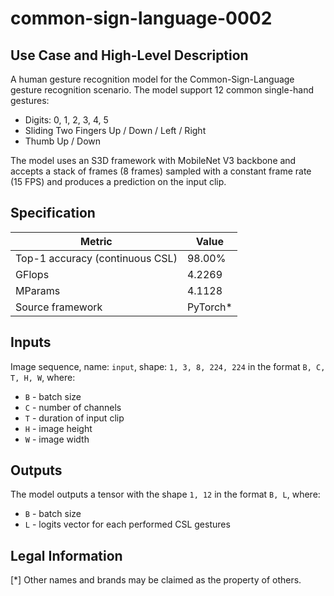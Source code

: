 # common-sign-language-0002

## Use Case and High-Level Description

A human gesture recognition model for the Common-Sign-Language gesture recognition scenario.
The model support 12 common single-hand gestures:
* Digits: 0, 1, 2, 3, 4, 5
* Sliding Two Fingers Up / Down / Left / Right
* Thumb Up / Down

The model uses an S3D framework with MobileNet V3 backbone and accepts a stack of
frames (8 frames) sampled with a constant frame rate (15 FPS) and produces a prediction
on the input clip.

## Specification

| Metric                                  | Value        |
|-----------------------------------------|--------------|
| Top-1 accuracy (continuous CSL)         | 98.00%       |
| GFlops                                  | 4.2269       |
| MParams                                 | 4.1128       |
| Source framework                        | PyTorch\*    |

## Inputs

Image sequence, name: `input`, shape: `1, 3, 8, 224, 224` in the format `B, C, T, H, W`, where:

 - `B` - batch size
 - `C` - number of channels
 - `T` - duration of input clip
 - `H` - image height
 - `W` - image width

## Outputs

The model outputs a tensor with the shape `1, 12` in the format `B, L`, where:

- `B` - batch size
- `L` - logits vector for each performed CSL gestures

## Legal Information
[\*] Other names and brands may be claimed as the property of others.
